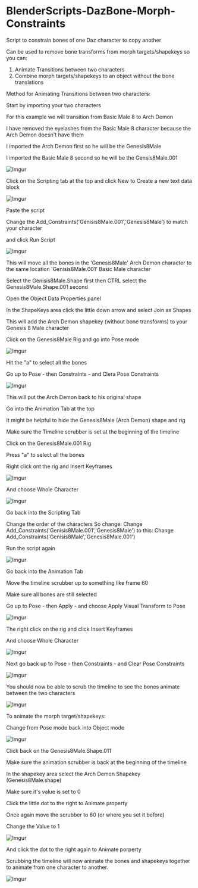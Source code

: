 # BlenderScripts-DazBone-Morph-Constraints
Script to constrain bones of one Daz character to copy another 

Can be used to remove bone transforms from morph targets/shapekeys so you can:
1. Animate Transitions between two characters
2. Combine morph targets/shapekeys to an object without the bone translations

Method for Animating Transitions between two characters:

Start by importing your two characters

For this example we will transition from Basic Male 8 to Arch Demon

I have removed the eyelashes from the Basic Male 8 character because the Arch Demon doesn't have them

I imported the Arch Demon first so he will be the Genesis8Male

I imported the Basic Male 8 second so he will be the Gensis8Male.001

![Imgur](https://i.imgur.com/DFUjdgS.png)

Click on the Scripting tab at the top and click New to Create a new text data block

![Imgur](https://i.imgur.com/7vbVDVr.png)

Paste the script

Change the Add_Constraints('Genisis8Male.001','Genesis8Male') to match your character

and click Run Script

![Imgur](https://i.imgur.com/Rssb5Op.png)

This will move all the bones in the 'Genesis8Male' Arch Demon character to the same location 'Genisis8Male.001' Basic Male character

Select the Genisis8Male.Shape first then CTRL select the Genesis8Male.Shape.001 second

Open the Object Data Properties panel

In the ShapeKeys area click the little down arrow and select Join as Shapes

This will add the Arch Demon shapekey (without bone transforms) to your Genesis 8 Male character

Click on the Genesis8Male Rig and go into Pose mode

![Imgur](https://i.imgur.com/FZxti1Z.png)

Hit the "a" to select all the bones

Go up to Pose - then Constraints - and Clera Pose Constraints

![Imgur](https://i.imgur.com/RYgI77L.png)

This will put the Arch Demon back to his original shape

Go into the Animation Tab at the top

It might be helpful to hide the Genesis8Male (Arch Demon) shape and rig

Make sure the Timeline scrubber is set at the beginning of the timeline

Click on the Genesis8Male.001 Rig

Press "a" to select all the bones

Right click ont the rig and Insert Keyframes

![Imgur](https://i.imgur.com/9Siv93z.png)

And choose Whole Character

![Imgur](https://i.imgur.com/lhcMP6N.png)

Go back into the Scripting Tab

Change the order of the characters
So change:
Change Add_Constraints('Genisis8Male.001','Genesis8Male')
to this:
Change Add_Constraints('Genisis8Male','Genesis8Male.001')

Run the script again

![Imgur](https://i.imgur.com/4onap2R.png)

Go back into the Animation Tab

Move the timeline scrubber up to something like frame 60

Make sure all bones are still selected

Go up to Pose - then Apply - and choose Apply Visual Transform to Pose

![Imgur](https://i.imgur.com/eB3p5cm.png)

The right click on the rig and click Insert Keyframes

And choose Whole Character

![Imgur](https://i.imgur.com/YFbVmrv.png)

Next go back up to Pose - then Constraints - and Clear Pose Constraints

![Imgur](https://i.imgur.com/YFbVmrv.png)

You should now be able to scrub the timeline to see the bones animate between the two characters

![Imgur](https://i.imgur.com/LxmiqPb.png)

To animate the morph target/shapekeys:

Change from Pose mode back into Object mode

![Imgur](https://i.imgur.com/kpUxfsW.png)

Click back on the Genesis8Male.Shape.011

Make sure the animation scrubber is back at the beginning of the timeline

In the shapekey area select the Arch Demon Shapekey (Genesis8Male.shape)

Make sure it's value is set to 0

Click the little dot to the right to Animate property

Once again move the scrubber to 60 (or where you set it before)

Change the Value to 1

![Imgur](https://i.imgur.com/YZ6GGcz.png)

And click the dot to the right again to Animate porperty

Scrubbing the timeline will now animate the bones and shapekeys together to animate from one character to another.

![Imgur](https://i.imgur.com/hHB4ohj.png)
